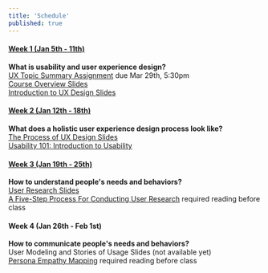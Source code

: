```yaml
---
title: 'Schedule'
published: true
---
```

#### [Week 1 (Jan 5th - 11th)](/home/week-01)
**What is usability and user experience design?**  
[UX Topic Summary Assignment](https://canvas.sfu.ca/courses/25492/assignments/142519) due Mar 29th, 5:30pm  
[Course Overview Slides](https://docs.google.com/presentation/d/e/2PACX-1vQmpVqGLyQHvH0sgZBJgMAzk2BOlKptIvNUMqmqn6BneVU8ItH3qMmthdEgc_23Wn-GlmdypqHr-_SY/pub?start=false&loop=false&delayms=3000)  
[Introduction to UX Design Slides](https://docs.google.com/presentation/d/e/2PACX-1vQmpVqGLyQHvH0sgZBJgMAzk2BOlKptIvNUMqmqn6BneVU8ItH3qMmthdEgc_23Wn-GlmdypqHr-_SY/pub?start=false&loop=false&delayms=3000)   

#### [Week 2 (Jan 12th - 18th)](/home/week-02)
**What does a holistic user experience design process look like?**  
[The Process of UX Design Slides](http://slides.com/paulhibbitts/cpt-363-slides-placeholder#/)  
[Usability 101: Introduction to Usability](https://www.nngroup.com/articles/usability-101-introduction-to-usability/)  

#### [Week 3 (Jan 19th - 25th)](/home/week-03)
**How to understand people's needs and behaviors?**  
[User Research Slides](https://docs.google.com/presentation/d/e/2PACX-1vQmpVqGLyQHvH0sgZBJgMAzk2BOlKptIvNUMqmqn6BneVU8ItH3qMmthdEgc_23Wn-GlmdypqHr-_SY/pub?start=false&loop=false&delayms=3000)  
[A Five-Step Process For Conducting User Research](http://www.smashingmagazine.com/2013/09/23/5-step-process-conducting-user-research/) required reading before class  

#### Week 4 (Jan 26th - Feb 1st)
**How to communicate people's needs and behaviors?**  
User Modeling and Stories of Usage Slides (not available yet)  
[Persona Empathy Mapping](http://www.cooper.com/journal/2014/05/persona-empathy-mapping) required reading before class  
